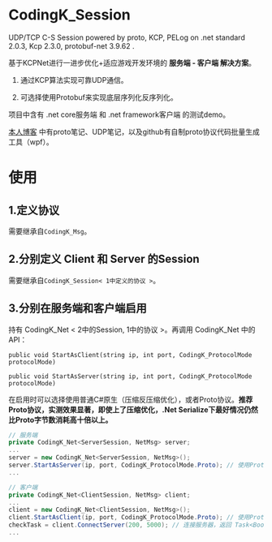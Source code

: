 # CodingK_Session

UDP/TCP C-S Session powered by proto, KCP, PELog on .net standard 2.0.3, Kcp 2.3.0, protobuf-net 3.9.62 .

基于KCPNet进行一进步优化+适应游戏开发环境的 **服务端 - 客户端 解决方案**。

1. 通过KCP算法实现可靠UDP通信。

2. 可选择使用Protobuf来实现底层序列化反序列化。

项目中含有 .net core服务端 和 .net framework客户端 的测试demo。

[本人博客](CodingCodingK.top) 中有proto笔记、UDP笔记，以及github有自制proto协议代码批量生成工具（wpf）。

# 使用

## 1.定义协议

需要继承自`CodingK_Msg`。

## 2.分别定义 Client 和 Server 的Session

需要继承自`CodingK_Session< 1中定义的协议 >`。

## 3.分别在服务端和客户端启用

持有 CodingK_Net < 2中的Session, 1中的协议 >。再调用 CodingK_Net 中的API：

`public void StartAsClient(string ip, int port, CodingK_ProtocolMode protocolMode)`

`public void StartAsServer(string ip, int port, CodingK_ProtocolMode protocolMode)`

在启用时可以选择使用普通C#原生（压缩反压缩优化），或者Proto协议。**推荐Proto协议，实测效果显著，即使上了压缩优化，.Net Serialize下最好情况仍然比Proto字节数消耗高十倍以上。**

```csharp
// 服务端
private CodingK_Net<ServerSession, NetMsg> server;
...
server = new CodingK_Net<ServerSession, NetMsg>();
server.StartAsServer(ip, port, CodingK_ProtocolMode.Proto); // 使用Proto协议
...

// 客户端
private CodingK_Net<ClientSession, NetMsg> client;
... 
client = new CodingK_Net<ClientSession, NetMsg>();
client.StartAsClient(ip, port, CodingK_ProtocolMode.Proto); // 使用Proto协议
checkTask = client.ConnectServer(200, 5000); // 连接服务器，返回 Task<Bool> 来确认是否连接成功
...
```

